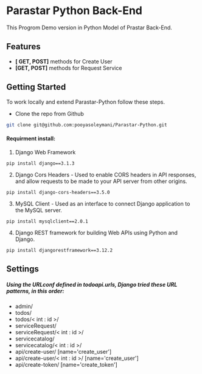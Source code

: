 # Parastar Python Back-End 

This Progrom Demo version in Python Model of Prastar Back-End. 

## Features

 - **[ GET, POST]** methods for Create User
 - **[GET, POST]** methods for Request Service

## Getting Started
To work locally and extend Parastar-Python follow these steps.

 -  Clone the repo from Github

```bash
git clone git@github.com:pooyasoleymani/Parastar-Python.git
```


 #### Requirment install:
 
1. Django Web Framework

```
pip install django==3.1.3
```
2. Django Cors Headers - Used to enable CORS headers in API responses, and allow   requests to be made to your API server from other origins.

```
pip install django-cors-headers==3.5.0
```
3. MySQL Client - Used as an interface to connect Django application to the MySQL server.

```
pip install mysqlclient==2.0.1
```

4. Django REST framework for building Web APIs using Python and Django.

```
pip install djangorestframework==3.12.2
```


## Settings

 ##### Using the URLconf defined in todoapi.urls, Django tried these URL patterns, in this order:
 - admin/
- todos/
- todos/< int : id >/
- serviceRequest/
- serviceRequest/< int : id >/
- servicecatalog/
- servicecatalog/< int : id >/
- api/create-user/ [name='create_user']
- api/create-user/< int : id >/ [name='create_user']
- api/create-token/ [name='create_token']



[Marked]: <https://github.com/markedjs/marked>
[Turndown]: <https://github.com/domchristie/turndown>
[Travis-CI]: <https://travis-ci.com/>

